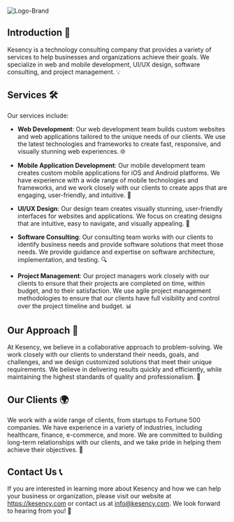 ![Logo-Brand](https://cdn.kesency.com/images/brand-logo.svg)

## Introduction 🚀
Kesency is a technology consulting company that provides a variety of services to help businesses and organizations achieve their goals. We specialize in web and mobile development, UI/UX design, software consulting, and project management. 💡

## Services 🛠️
Our services include:

* **Web Development**: Our web development team builds custom websites and web applications tailored to the unique needs of our clients. We use the latest technologies and frameworks to create fast, responsive, and visually stunning web experiences. 🌐

* **Mobile Application Development**: Our mobile development team creates custom mobile applications for iOS and Android platforms. We have experience with a wide range of mobile technologies and frameworks, and we work closely with our clients to create apps that are engaging, user-friendly, and intuitive. 📱

* **UI/UX Design**: Our design team creates visually stunning, user-friendly interfaces for websites and applications. We focus on creating designs that are intuitive, easy to navigate, and visually appealing. 🎨

* **Software Consulting**: Our consulting team works with our clients to identify business needs and provide software solutions that meet those needs. We provide guidance and expertise on software architecture, implementation, and testing. 🔍

* **Project Management**: Our project managers work closely with our clients to ensure that their projects are completed on time, within budget, and to their satisfaction. We use agile project management methodologies to ensure that our clients have full visibility and control over the project timeline and budget. 📊

## Our Approach 🤝
At Kesency, we believe in a collaborative approach to problem-solving. We work closely with our clients to understand their needs, goals, and challenges, and we design customized solutions that meet their unique requirements. We believe in delivering results quickly and efficiently, while maintaining the highest standards of quality and professionalism. 🌟

## Our Clients 🌍
We work with a wide range of clients, from startups to Fortune 500 companies. We have experience in a variety of industries, including healthcare, finance, e-commerce, and more. We are committed to building long-term relationships with our clients, and we take pride in helping them achieve their objectives. 🏢

## Contact Us 📞
If you are interested in learning more about Kesency and how we can help your business or organization, please visit our website at https://kesency.com or contact us at info@kesency.com. We look forward to hearing from you! 📧
